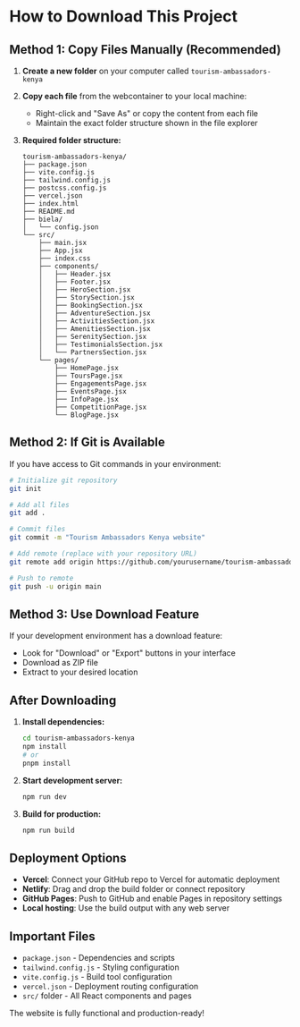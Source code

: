 # How to Download This Project

## Method 1: Copy Files Manually (Recommended)

1. **Create a new folder** on your computer called `tourism-ambassadors-kenya`

2. **Copy each file** from the webcontainer to your local machine:
   - Right-click and "Save As" or copy the content from each file
   - Maintain the exact folder structure shown in the file explorer

3. **Required folder structure:**
   ```
   tourism-ambassadors-kenya/
   ├── package.json
   ├── vite.config.js
   ├── tailwind.config.js
   ├── postcss.config.js
   ├── vercel.json
   ├── index.html
   ├── README.md
   ├── biela/
   │   └── config.json
   └── src/
       ├── main.jsx
       ├── App.jsx
       ├── index.css
       ├── components/
       │   ├── Header.jsx
       │   ├── Footer.jsx
       │   ├── HeroSection.jsx
       │   ├── StorySection.jsx
       │   ├── BookingSection.jsx
       │   ├── AdventureSection.jsx
       │   ├── ActivitiesSection.jsx
       │   ├── AmenitiesSection.jsx
       │   ├── SerenitySection.jsx
       │   ├── TestimonialsSection.jsx
       │   └── PartnersSection.jsx
       └── pages/
           ├── HomePage.jsx
           ├── ToursPage.jsx
           ├── EngagementsPage.jsx
           ├── EventsPage.jsx
           ├── InfoPage.jsx
           ├── CompetitionPage.jsx
           └── BlogPage.jsx
   ```

## Method 2: If Git is Available

If you have access to Git commands in your environment:

```bash
# Initialize git repository
git init

# Add all files
git add .

# Commit files
git commit -m "Tourism Ambassadors Kenya website"

# Add remote (replace with your repository URL)
git remote add origin https://github.com/yourusername/tourism-ambassadors-kenya.git

# Push to remote
git push -u origin main
```

## Method 3: Use Download Feature

If your development environment has a download feature:
- Look for "Download" or "Export" buttons in your interface
- Download as ZIP file
- Extract to your desired location

## After Downloading

1. **Install dependencies:**
   ```bash
   cd tourism-ambassadors-kenya
   npm install
   # or
   pnpm install
   ```

2. **Start development server:**
   ```bash
   npm run dev
   ```

3. **Build for production:**
   ```bash
   npm run build
   ```

## Deployment Options

- **Vercel**: Connect your GitHub repo to Vercel for automatic deployment
- **Netlify**: Drag and drop the build folder or connect repository
- **GitHub Pages**: Push to GitHub and enable Pages in repository settings
- **Local hosting**: Use the build output with any web server

## Important Files

- `package.json` - Dependencies and scripts
- `tailwind.config.js` - Styling configuration
- `vite.config.js` - Build tool configuration
- `vercel.json` - Deployment routing configuration
- `src/` folder - All React components and pages

The website is fully functional and production-ready!
